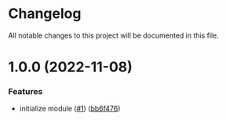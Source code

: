 # Changelog

All notable changes to this project will be documented in this file.

# 1.0.0 (2022-11-08)


### Features

* initialize module ([#1](https://github.com/nuvibit/terraform-aws-core-parameters/issues/1)) ([bb6f476](https://github.com/nuvibit/terraform-aws-core-parameters/commit/bb6f47647d83c3ad0b7b3fff7231cf1355a435c6))
